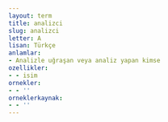 ```yaml
---
layout: term
title: analizci
slug: analizci
letter: A
lisan: Türkçe
anlamlar:
- Analizle uğraşan veya analiz yapan kimse
ozellikler:
- - isim
ornekler:
- - ''
orneklerkaynak:
- - ''
---
```

